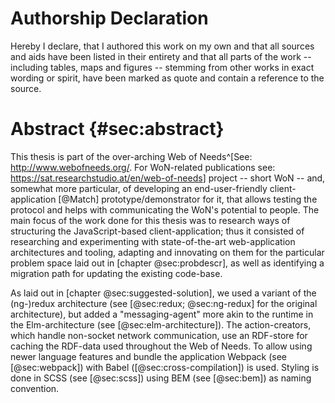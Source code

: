 # Authorship Declaration

Hereby I declare, that I authored this work on my own and that all sources and aids have been listed in their entirety and that all parts of the work -- including tables, maps and figures -- stemming from other works in exact wording or spirit, have been marked as quote and contain a reference to the source.

<!--
TODO Vienna,

Ort, Datum, Unterschrift
-->

# Abstract {#sec:abstract}

<!--

take important point from other section

intro sentence from 02_..

check tuwien outline?

* Kontext der Arbeit / Aufgabenstellung
* Fragestellung der Diplomarbeit
* Wissenschaftliche  Methode(n)  /  Verfahrensweise(n),  mit  deren  Hilfe  die  Ergebnisse  erzielt  
* wurden
* Zentrale Ergebnisse der Arbeit

-->

This thesis is part of the over-arching Web of Needs^[See: <http://www.webofneeds.org/>. For WoN-related publications see: <https://sat.researchstudio.at/en/web-of-needs>] project -- short WoN --
and, somewhat more particular, of developing an end-user-friendly client-application [@Match] prototype/demonstrator for it,
that allows testing the protocol and helps with communicating the WoN's potential to people.
The main focus of the work done for this thesis was to research ways of
structuring the JavaScript-based client-application; thus it consisted
of researching and experimenting with state-of-the-art web-application
architectures and tooling, adapting and innovating on them for the
particular problem space laid out in [chapter @sec:probdescr], as well as identifying a migration path for
updating the existing code-base.

As laid out in [chapter @sec:suggested-solution], we used a variant of the (ng-)redux architecture (see [@sec:redux; @sec:ng-redux] for the original architecture), but added a "messaging-agent" more akin to the runtime in the Elm-architecture (see [@sec:elm-architecture]). The action-creators, which handle non-socket network communication, use an RDF-store for caching the RDF-data used throughout the Web of Needs. To allow using newer language features and bundle the application Webpack (see [@sec:webpack]) with Babel ([@sec:cross-compilation]) is used. Styling is done in SCSS (see [@sec:scss]) using BEM (see [@sec:bem]) as naming convention.

<!--
TODO mention hevner?
-->